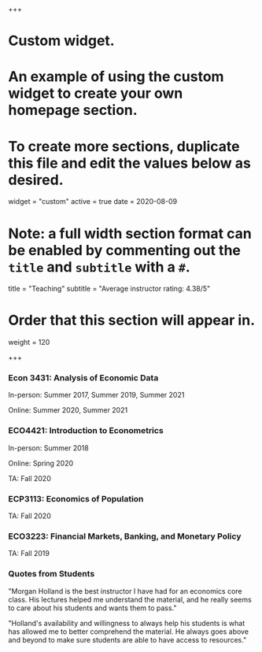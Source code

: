 +++
# Custom widget.
# An example of using the custom widget to create your own homepage section.
# To create more sections, duplicate this file and edit the values below as desired.
widget = "custom"
active = true
date = 2020-08-09

# Note: a full width section format can be enabled by commenting out the `title` and `subtitle` with a `#`.
title = "Teaching"
subtitle = "Average instructor rating: 4.38/5"

# Order that this section will appear in.
weight = 120

+++

### Econ 3431: Analysis of Economic Data
In-person: Summer 2017, Summer 2019, Summer 2021

Online: Summer 2020, Summer 2021

### ECO4421: Introduction to Econometrics
In-person: Summer 2018

Online: Spring 2020

TA: Fall 2020

### ECP3113: Economics of Population

TA: Fall 2020

### ECO3223: Financial Markets, Banking, and Monetary Policy

TA: Fall 2019

### Quotes from Students

"Morgan  Holland  is  the  best  instructor  I  have  had  for  an  economics  core  class.  His  lectures  helped  me  understand  the  material,  and  he  really  seems  to  care  about  his  students  and  wants  them  to pass."

"Holland's  availability  and  willingness  to  always  help  his  students  is  what  has  allowed  me  to  better  comprehend  the  material.  He  always  goes  above  and  beyond  to  make  sure  students  are  able  to have  access  to  resources."


